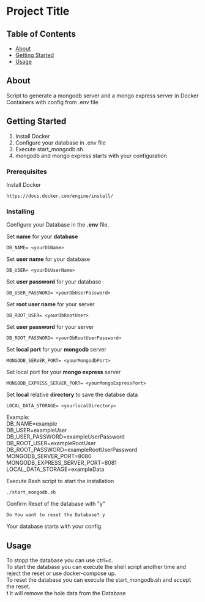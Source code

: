 # Project Title

## Table of Contents

- [About](#about)
- [Getting Started](#getting_started)
- [Usage](#usage)

## About <a name = "about"></a>

Script to generate a mongodb server and a mongo express server in Docker Containers with config from .env file

## Getting Started <a name = "getting_started"></a>
1. Install Docker
2. Configure your database in .env file
3. Execute start_mongodb.sh
4. mongodb and mongo express starts with your configuration

### Prerequisites

Install Docker

```
https://docs.docker.com/engine/install/
```

### Installing
Configure your Database in the **.env** file.

Set **name** for your **database**
```
DB_NAME= <yourDbName>
```
Set **user name** for your database
```
DB_USER= <yourDbUserName>
```
Set **user password** for your database
```
DB_USER_PASSWORD= <yourDbUserPassword>
```
Set **root user name** for your server
```
DB_ROOT_USER= <yourDbRootUser>
```
Set **user password** for your server
```
DB_ROOT_PASSWORD= <yourDbRootUserPassword>
```
Set **local port** for your **mongodb** server
```
MONGODB_SERVER_PORT= <yourMongodbPort>
```
Set local port for your **mongo express** server
```
MONGODB_EXPRESS_SERVER_PORT= <yourMongoExpressPort>
```
Set **local** relative **directory** to save the databse data
```
LOCAL_DATA_STORAGE= <yourlocalDirectory>
```
Example:<br>
DB_NAME=example <br>
DB_USER=exampleUser <br>
DB_USER_PASSWORD=exampleUserPassword<br>
DB_ROOT_USER=exampleRootUser<br>
DB_ROOT_PASSWORD=exampleRootUserPassword<br>
MONGODB_SERVER_PORT=8080<br>
MONGODB_EXPRESS_SERVER_PORT=8081<br>
LOCAL_DATA_STORAGE=exampleData<br>

Execute Bash script to start the installation
```
./start_mongodb.sh
```


Confirm Reset of the database with "y"
```
Do You want to reset the Database? y
```
Your database starts with your config. 
## Usage <a name = "usage"></a>
To stopp the database you can use ctrl+c.<br> 
To start the database you can execute the shell script another time and reject the reset or use docker-compose up.<br>
To reset the database you can execute the start_mongodb.sh and accept the reset.<br>
 :heavy_exclamation_mark: It will remove the hole data from the Database

